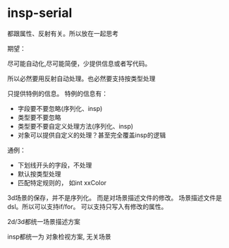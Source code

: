 # insp-serial

都跟属性、反射有关。所以放在一起思考

期望：

尽可能自动化,尽可能简便，少提供信息或者写代码。

所以必然要用反射自动处理。也必然要支持按类型处理

只提供特例的信息。
特例的信息有：
* 字段要不要忽略(序列化、insp)
* 类型要不要忽略
* 类型要不要自定义处理方法(序列化、insp)
* 对象可以提供自定义的处理？甚至完全覆盖insp的逻辑


通例：
* 下划线开头的字段，不处理
* 默认按类型处理
* 匹配特定规则的， 如int xxColor 


3d场景的保存，并不是序列化。  而是对场景描述文件的修改。
场景描述文件是dsl。所以可以支持if/for。 可以支持只写入有修改的属性。


2d/3d都统一场景描述方案

insp都统一为 对象检视方案, 无关场景